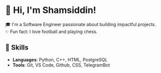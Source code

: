 # 👋 Hi, I'm Shamsiddin!
🎓 I'm a Software Engineer passionate about building impactful projects.  
✨ Fun fact: I love football and playing chess.

## 🚀 Skills
- **Languages**: Python, C++, HTML, PostgreSQL  
- **Tools**: Git, VS Code, Github, CSS, TelegramBot  
